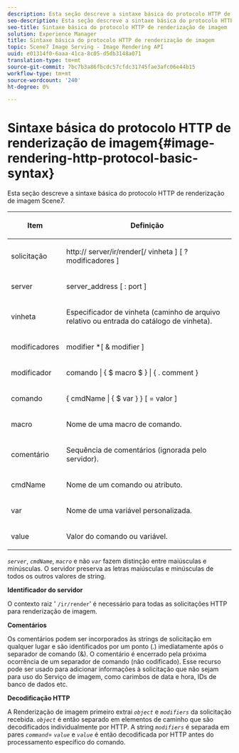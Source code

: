 ```yaml
---
description: Esta seção descreve a sintaxe básica do protocolo HTTP de renderização de imagem Scene7.
seo-description: Esta seção descreve a sintaxe básica do protocolo HTTP de renderização de imagem Scene7.
seo-title: Sintaxe básica do protocolo HTTP de renderização de imagem
solution: Experience Manager
title: Sintaxe básica do protocolo HTTP de renderização de imagem
topic: Scene7 Image Serving - Image Rendering API
uuid: e01314f0-6aaa-41ca-8c05-d5db3148a071
translation-type: tm+mt
source-git-commit: 7bc7b3a86fbcdc57cfdc31745fae3afc06e44b15
workflow-type: tm+mt
source-wordcount: '240'
ht-degree: 0%

---
```



# Sintaxe básica do protocolo HTTP de renderização de imagem{#image-rendering-http-protocol-basic-syntax}

Esta seção descreve a sintaxe básica do protocolo HTTP de renderização de imagem Scene7.

<table id="table_0A7D7207EE6D4B08B62BE8620EBE0B25"> 
 <thead> 
  <tr> 
   <th colname="col1" class="entry"> <p>Item </p> </th> 
   <th colname="col2" class="entry"> <p>Definição </p> </th> 
  </tr> 
 </thead>
 <tbody> 
  <tr> 
   <td colname="col1"> <p><span class="varname"> solicitação</span> </p> </td> 
   <td colname="col2"> <p>http://<span class="varname"> server</span>/ir/render[/<span class="varname"> vinheta</span> ] [ ?<span class="varname"> modificadores</span> ] </p> </td> 
  </tr> 
  <tr> 
   <td colname="col1"> <p><span class="varname"> server  </span> </p> </td> 
   <td colname="col2"> <p><span class="varname"> server_address</span> [ :<span class="varname"> port</span> ] </p> </td> 
  </tr> 
  <tr> 
   <td colname="col1"> <p><span class="varname"> vinheta  </span> </p> </td> 
   <td colname="col2"> <p>Especificador de vinheta (caminho de arquivo relativo ou entrada do catálogo de vinheta). </p> </td> 
  </tr> 
  <tr> 
   <td colname="col1"> <p><span class="varname"> modificadores  </span> </p> </td> 
   <td colname="col2"> <p><span class="varname"> modifier</span> *[ &amp;  <span class="varname"> modifier</span> ] </p> </td> 
  </tr> 
  <tr> 
   <td colname="col1"> <p><span class="varname"> modificador  </span> </p> </td> 
   <td colname="col2"> <p><span class="varname"> comando</span> | { $  <span class="varname"> macro</span> $ } | { .<span class="varname"> comment</span> } </p> </td> 
  </tr> 
  <tr> 
   <td colname="col1"> <p><span class="varname"> comando  </span> </p> </td> 
   <td colname="col2"> <p>{ <span class="varname"> cmdName</span> | { $<span class="varname"> var</span> } } [ = <span class="varname"> valor</span> ] </p> </td> 
  </tr> 
  <tr> 
   <td colname="col1"> <p><span class="varname"> macro  </span> </p> </td> 
   <td colname="col2"> <p>Nome de uma macro de comando. </p> </td> 
  </tr> 
  <tr> 
   <td colname="col1"> <p><span class="varname"> comentário  </span> </p> </td> 
   <td colname="col2"> <p>Sequência de comentários (ignorada pelo servidor). </p> </td> 
  </tr> 
  <tr> 
   <td colname="col1"> <p><span class="varname"> cmdName  </span> </p> </td> 
   <td colname="col2"> <p>Nome de um comando ou atributo. </p> </td> 
  </tr> 
  <tr> 
   <td colname="col1"> <p><span class="varname"> var  </span> </p> </td> 
   <td colname="col2"> <p>Nome de uma variável personalizada. </p> </td> 
  </tr> 
  <tr> 
   <td colname="col1"> <p><span class="varname"> value  </span> </p> </td> 
   <td colname="col2"> <p>Valor do comando ou variável. </p> </td> 
  </tr> 
 </tbody> 
</table>

*`server`*,  *`cmdName`*,  *`macro`* e não  *`var`* fazem distinção entre maiúsculas e minúsculas. O servidor preserva as letras maiúsculas e minúsculas de todos os outros valores de string.

**Identificador do servidor**

O contexto raiz &#39; `/ir/render`&#39; é necessário para todas as solicitações HTTP para renderização de imagem.

**Comentários**

Os comentários podem ser incorporados às strings de solicitação em qualquer lugar e são identificados por um ponto (.) imediatamente após o separador de comando (&amp;). O comentário é encerrado pela próxima ocorrência de um separador de comando (não codificado). Esse recurso pode ser usado para adicionar informações à solicitação que não sejam para uso do Serviço de imagem, como carimbos de data e hora, IDs de banco de dados etc.

**Decodificação HTTP**

A Renderização de imagem primeiro extrai *`object`* e *`modifiers`* da solicitação recebida. *`object`* é então separado em elementos de caminho que são decodificados individualmente por HTTP. A string *`modifiers`* é separada em pares *`command`*= *`value`* e *`value`* é então decodificada por HTTP antes do processamento específico do comando.

